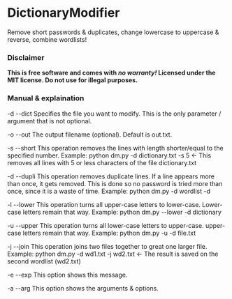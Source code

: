 # DictionaryModifier
Remove short passwords &amp; duplicates, change lowercase to uppercase &amp; reverse, combine wordlists!

### Disclaimer
**This is free software and comes with _no warranty!_ Licensed under the MIT license. Do not use for illegal purposes.**

### Manual & explaination

-d --dict 
 Specifies the file you want to modify. This is the only parameter / argument that is not optional.

-o --out 
 The output filename (optional). Default is out.txt.


-s --short 
 This operation removes the lines with length shorter/equal to the specified number. Example:
	python dm.py -d dictionary.txt -s 5	<- This removes all lines with 5 or less characters of the file dictionary.txt


-d --dupli 
 This operation removes duplicate lines. If a line appears more than once, it gets removed.
 This is done so no password is tried more than once, since it is a waste of time. Example:
	python dm.py -d wordlist -d


-l --lower 
 This operation turns all upper-case letters to lower-case. Lower-case letters remain that way. Example:
	python dm.py --lower -d dictionary


-u --upper 
 This operation turns all lower-case letters to upper-case. upper-case letters remain that way. Example:
	python dm.py -u -d file.txt


-j --join 
 This operation joins two files together to great one larger file. Example:
	python dm.py -d wd1.txt -j wd2.txt	<- The result is saved on the second wordlist (wd2.txt)


-e --exp 
 This option shows this message. 


-a --arg 
 This option shows the arguments & options. 
